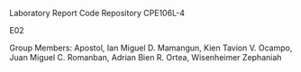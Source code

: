 Laboratory Report Code Repository
CPE106L-4 

E02


Group Members:
Apostol, Ian Miguel D.
Mamangun, Kien Tavion V.
Ocampo, Juan Miguel C.
Romanban, Adrian Bien R.
Ortea, Wisenheimer Zephaniah
